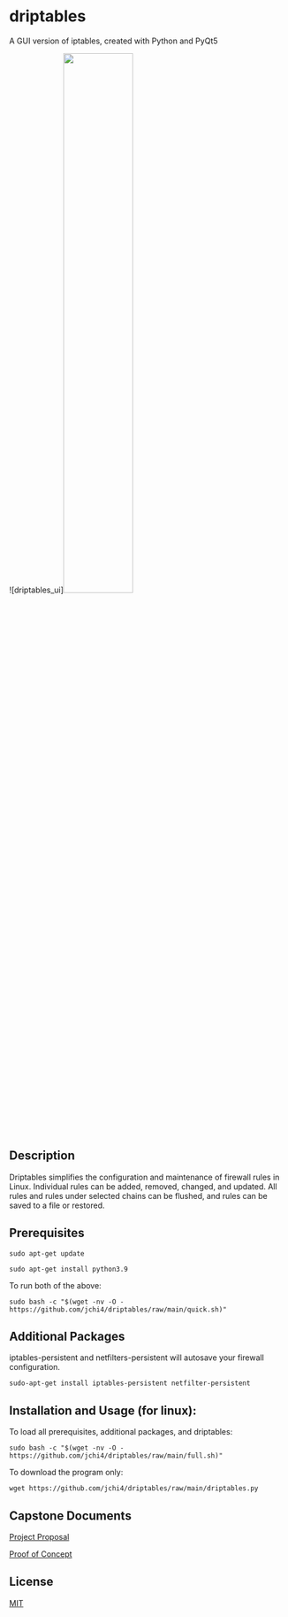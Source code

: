 # driptables

A GUI version of iptables, created with Python and PyQt5

![driptables_ui]<img src="./main/images/driptables_ui.gif" width="50%" height="50%"/>

## Description 

Driptables simplifies the configuration and maintenance of firewall rules in Linux. Individual rules can be added, removed, changed, and updated. All rules and rules under selected chains can be flushed, and rules can be saved to a file or restored.

## Prerequisites

```
sudo apt-get update
```
```
sudo apt-get install python3.9
```

To run both of the above:

```
sudo bash -c "$(wget -nv -O - https://github.com/jchi4/driptables/raw/main/quick.sh)"
```

## Additional Packages

iptables-persistent and netfilters-persistent will autosave your firewall configuration.

```
sudo-apt-get install iptables-persistent netfilter-persistent
```


## Installation and Usage (for linux):


To load all prerequisites, additional packages, and driptables:

```
sudo bash -c "$(wget -nv -O - https://github.com/jchi4/driptables/raw/main/full.sh)"
```

To download the program only:
```
wget https://github.com/jchi4/driptables/raw/main/driptables.py
```

## Capstone Documents

[Project Proposal](https://github.com/jchi4/driptables/blob/main/documentation/Firewall%20GUI%20Proposal.pdf)

[Proof of Concept](https://github.com/jchi4/driptables/blob/main/documentation/Proof%20of%20Concept.pdf)

## License

[MIT](https://github.com/jchi4/driptables/blob/main/LICENSE)
